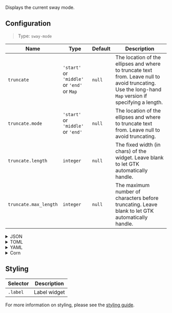 Displays the current sway mode.

## Configuration

> Type: `sway-mode`

| Name                  | Type                                        | Default | Description                                                                                                                                           |
| --------------------- | ------------------------------------------- | ------- | ----------------------------------------------------------------------------------------------------------------------------------------------------- |
| `truncate`            | `'start'` or `'middle'` or `'end'` or `Map` | `null`  | The location of the ellipses and where to truncate text from. Leave null to avoid truncating. Use the long-hand `Map` version if specifying a length. |
| `truncate.mode`       | `'start'` or `'middle'` or `'end'`          | `null`  | The location of the ellipses and where to truncate text from. Leave null to avoid truncating.                                                         |
| `truncate.length`     | `integer`                                   | `null`  | The fixed width (in chars) of the widget. Leave blank to let GTK automatically handle.                                                                |
| `truncate.max_length` | `integer`                                   | `null`  | The maximum number of characters before truncating. Leave blank to let GTK automatically handle.                                                      |

<details>
<summary>JSON</summary>

```json
{
  "end": [
    {
      "type": "sway-mode",
      "truncate": "start"
    }
  ]
}
```

</details>

<details>
<summary>TOML</summary>

```toml
[[end]]
type = "sway-mode"
truncate = "start"
```

</details>

<details>
<summary>YAML</summary>

```yaml
end:
  - type: "sway-mode"
    truncate: "start"
```

</details>

<details>
<summary>Corn</summary>

```corn
{
  end = [
    {
      type = "sway-mode"
      truncate = "start"
    }
  ]
}
```

</details>

## Styling

| Selector | Description  |
| -------- | ------------ |
| `.label` | Label widget |

For more information on styling, please see the [styling guide](styling-guide).
